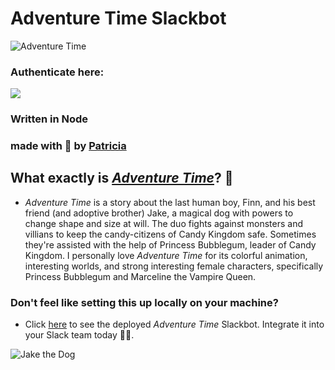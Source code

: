 # Adventure Time Slackbot

![Adventure Time](https://media.giphy.com/media/IYjiu6ntwXzhe/giphy.gif?response_id=591d48e8abc0d8c8936a9d35)

### Authenticate here:

[<img src="https://platform.slack-edge.com/img/add_to_slack@2x.png">](
https://slack.com/oauth/authorize?scope=commands+team%3Aread&client_id=2152907430.128598200694)

### Written in Node
### made with 💜 by [Patricia](http://www.twitter.com/patricia_arbona)

## What exactly is [_Adventure Time_](http://adventuretime.wikia.com/wiki/Adventure_Time_with_Finn_and_Jake_Wiki)? 🤔
- _Adventure Time_ is a story about the last human boy, Finn, and his best friend (and adoptive brother) Jake, a magical dog with powers to change shape and size at will. The duo fights against monsters and villians to keep the candy-citizens of Candy Kingdom safe. Sometimes they're assisted with the help of Princess Bubblegum, leader of Candy Kingdom. I personally love _Adventure Time_ for its colorful animation, interesting worlds, and strong interesting female characters, specifically Princess Bubblegum and Marceline the Vampire Queen.



### Don't feel like setting this up locally on your machine?
- Click [here](www.patriciaarbona.com/adventure-time) to see the deployed _Adventure Time_ Slackbot. Integrate it into your Slack team today 👌🏼.


![Jake the Dog](https://media.giphy.com/media/eeDarGFPiZxyE/giphy.gif?response_id=591d4524d9e3362bd6e6b70c)
